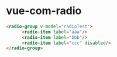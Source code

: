 # vue-com-radio

```html
<radio-group v-model="radioTest">
      <radio-item label="aaa"/>
      <radio-item label="bbb"/>
      <radio-item label="ccc" disabled/>
</radio-group>
```
